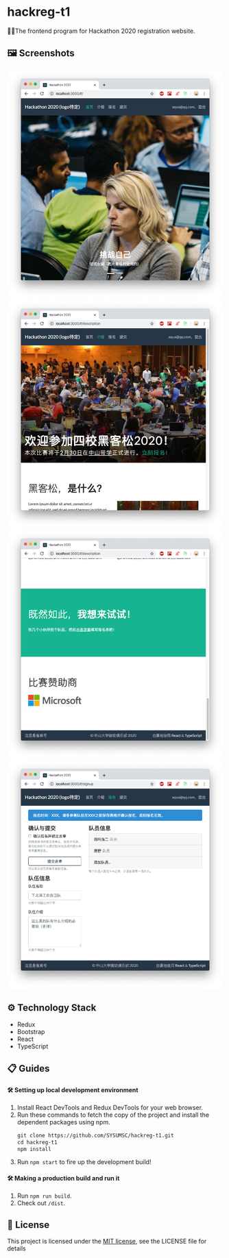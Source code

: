# hackreg-t1
🤟🤩The frontend program for Hackathon 2020 registration website.

## 🖼 Screenshots

![pic1](https://raw.githubusercontent.com/SYSUMSC/hackreg-t1/master/img/1.png)
![pic2](https://raw.githubusercontent.com/SYSUMSC/hackreg-t1/master/img/2.png)
![pic3](https://raw.githubusercontent.com/SYSUMSC/hackreg-t1/master/img/3.png)
![pic4](https://raw.githubusercontent.com/SYSUMSC/hackreg-t1/master/img/4.png)

## ⚙️ Technology Stack
- Redux
- Bootstrap
- React
- TypeScript

## 📋 Guides

#### 🛠 Setting up local development environment
1. Install React DevTools and Redux DevTools for your web browser.
2. Run these commands to fetch the copy of the project and install the dependent packages using npm.
    ```
    git clone https://github.com/SYSUMSC/hackreg-t1.git
    cd hackreg-t1
    npm install
    ```
3. Run `npm start` to fire up the development build!

#### 🛠 Making a production build and run it
1. Run `npm run build`.
2. Check out `/dist`.

## 🔏 License
This project is licensed under the [MIT license](https://opensource.org/licenses/mit-license.php), see the LICENSE file for details
